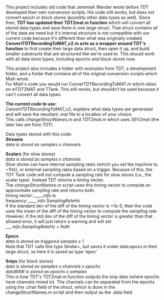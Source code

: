 This project includes old code that Jeremiah Wander wrote before TDT developed their own conversion scripts. His code still works, but does not convert epoch or block stores (possibly other data types as well). 
Since then, **TDT has updated their TDT2mat.m function** which will convert all stored data types and save them in one large struct. That struct contains all of the data we need but it's internal structure is not compatible with our current code because it's different than what was originally created. 
**ConvertTDTRecordingToMAT_v2.m acts as a wrapper around TDT's function** to first create their large data struct, then open it up, and build smaller substructs that are structured like we're used to. This should work with all data store types, including epochs and block stores now.   
  
This project also includes a folder with examples from TDT, a development folder, and a folder that contains all of the original conversion scripts which Miah wrote.  
For Miah's code you would run ConverTDTRecordingToMAT.m which relies on mTDT2MAT and TTank. This still works, but shouldn't be used because it can't convert all data types.  
  
  
**The current code to use:**  
*ConvertTDTRecordingToMAT_v2*, explains what data types are generated and will save the resultant .mat file to a location of your choice  
This calls *changeStructNames.m* and *TDT2mat.m* which uses *SEV2mat* (the later two are from TDT)
  
Data types stored with this code:  
**Streams**  
*data is stored as samples x channels*   
  
  
**Scalars** (for slow stores)  
*data is stored as samples x channels*  
Slow stores can have internal sampling rates (which you set the machine to, ~1Hz), or external sampling rates based on a trigger. Because of this, the TDT Tank code will not compute a sampling rate for slow stores (i.e., the scalar type). Instead TDT returns a timing vector.  
    The *changeStructNames.m* script uses this timing vector to compute an approximate sampling rate and returns both.   
    timing vector: *____.info.ts*    
    frequency: *____.info.SamplingRateHz*  
    If the standard dev of the diff of the timing vector is <1e-5, then the code uses the mean of the diff of the timing vector to compute the sampling rate  
    However, if the std dev of the diff of the timing vector is greater than that allowed error, it will just return a warning and will set *___.info.SamplingRateHz = NaN*  
  
**Epocs**  
*data is stored as triggered samples x 1*  
Note that TDT calls this type Strobe+, but saves it under data.epocs in their large struct, so here it is saved as type 'epoc'  
  
**Snips** (for block stores)  
*data is stored as samples x channels x epochs*  
*dataRAW is stored as epochs x samples*   
    This is how TDT's TDT2mat.m function outputs the snip data (where epochs have channels mixed in). The channels can be separated from the epochs using the .chan field of the struct, which is done in the changeStructNames.m script and then output as the .data field  

